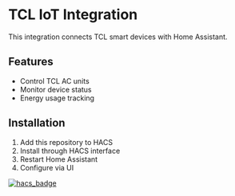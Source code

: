 # TCL IoT Integration

This integration connects TCL smart devices with Home Assistant.

## Features
- Control TCL AC units
- Monitor device status
- Energy usage tracking

## Installation
1. Add this repository to HACS
2. Install through HACS interface
3. Restart Home Assistant
4. Configure via UI

[![hacs_badge](https://img.shields.io/badge/HACS-Custom-orange.svg)](https://github.com/hacs/integration)
